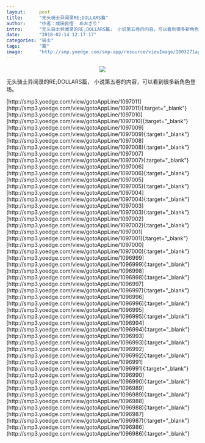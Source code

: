 ```yaml
---
layout:     post
title:      "无头骑士异闻录RE;DOLLARS篇"
author:     "作者：成田良悟  あおぎり"
intro:      "无头骑士异闻录的RE;DOLLARS篇， 小说第五卷的内容，可以看到很多新角色登场。"
date:       "2018-02-14 12:17:17"
categories: "骑士"
tags:       "篇"
image:      "http://smp.yoedge.com/smp-app/resource/viewImage/1003271appline.png"
---
```

<div style="text-align: center">
<p><img src="http://smp.yoedge.com/smp-app/resource/viewImage/1003271appline.png"/></p>
</div>
<p class="post-meta">
<span>无头骑士异闻录的RE;DOLLARS篇， 小说第五卷的内容，可以看到很多新角色登场。</span>
</p>
[http://smp3.yoedge.com/view/gotoAppLine/1097011](http://smp3.yoedge.com/view/gotoAppLine/1097011){:target="_blank"}
[http://smp3.yoedge.com/view/gotoAppLine/1097010](http://smp3.yoedge.com/view/gotoAppLine/1097010){:target="_blank"}
[http://smp3.yoedge.com/view/gotoAppLine/1097009](http://smp3.yoedge.com/view/gotoAppLine/1097009){:target="_blank"}
[http://smp3.yoedge.com/view/gotoAppLine/1097008](http://smp3.yoedge.com/view/gotoAppLine/1097008){:target="_blank"}
[http://smp3.yoedge.com/view/gotoAppLine/1097007](http://smp3.yoedge.com/view/gotoAppLine/1097007){:target="_blank"}
[http://smp3.yoedge.com/view/gotoAppLine/1097006](http://smp3.yoedge.com/view/gotoAppLine/1097006){:target="_blank"}
[http://smp3.yoedge.com/view/gotoAppLine/1097005](http://smp3.yoedge.com/view/gotoAppLine/1097005){:target="_blank"}
[http://smp3.yoedge.com/view/gotoAppLine/1097004](http://smp3.yoedge.com/view/gotoAppLine/1097004){:target="_blank"}
[http://smp3.yoedge.com/view/gotoAppLine/1097003](http://smp3.yoedge.com/view/gotoAppLine/1097003){:target="_blank"}
[http://smp3.yoedge.com/view/gotoAppLine/1097002](http://smp3.yoedge.com/view/gotoAppLine/1097002){:target="_blank"}
[http://smp3.yoedge.com/view/gotoAppLine/1097001](http://smp3.yoedge.com/view/gotoAppLine/1097001){:target="_blank"}
[http://smp3.yoedge.com/view/gotoAppLine/1097000](http://smp3.yoedge.com/view/gotoAppLine/1097000){:target="_blank"}
[http://smp3.yoedge.com/view/gotoAppLine/1096999](http://smp3.yoedge.com/view/gotoAppLine/1096999){:target="_blank"}
[http://smp3.yoedge.com/view/gotoAppLine/1096998](http://smp3.yoedge.com/view/gotoAppLine/1096998){:target="_blank"}
[http://smp3.yoedge.com/view/gotoAppLine/1096997](http://smp3.yoedge.com/view/gotoAppLine/1096997){:target="_blank"}
[http://smp3.yoedge.com/view/gotoAppLine/1096996](http://smp3.yoedge.com/view/gotoAppLine/1096996){:target="_blank"}
[http://smp3.yoedge.com/view/gotoAppLine/1096995](http://smp3.yoedge.com/view/gotoAppLine/1096995){:target="_blank"}
[http://smp3.yoedge.com/view/gotoAppLine/1096994](http://smp3.yoedge.com/view/gotoAppLine/1096994){:target="_blank"}
[http://smp3.yoedge.com/view/gotoAppLine/1096993](http://smp3.yoedge.com/view/gotoAppLine/1096993){:target="_blank"}
[http://smp3.yoedge.com/view/gotoAppLine/1096992](http://smp3.yoedge.com/view/gotoAppLine/1096992){:target="_blank"}
[http://smp3.yoedge.com/view/gotoAppLine/1096991](http://smp3.yoedge.com/view/gotoAppLine/1096991){:target="_blank"}
[http://smp3.yoedge.com/view/gotoAppLine/1096990](http://smp3.yoedge.com/view/gotoAppLine/1096990){:target="_blank"}
[http://smp3.yoedge.com/view/gotoAppLine/1096989](http://smp3.yoedge.com/view/gotoAppLine/1096989){:target="_blank"}
[http://smp3.yoedge.com/view/gotoAppLine/1096988](http://smp3.yoedge.com/view/gotoAppLine/1096988){:target="_blank"}
[http://smp3.yoedge.com/view/gotoAppLine/1096987](http://smp3.yoedge.com/view/gotoAppLine/1096987){:target="_blank"}
[http://smp3.yoedge.com/view/gotoAppLine/1096986](http://smp3.yoedge.com/view/gotoAppLine/1096986){:target="_blank"}



